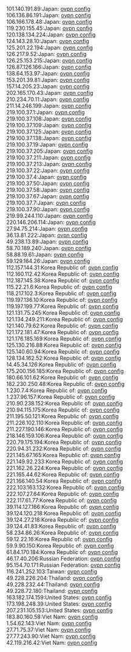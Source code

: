 101.140.191.89:Japan: [ovpn config](vpn/101_140_191_89.ovpn)  
106.136.86.191:Japan: [ovpn config](vpn/106_136_86_191.ovpn)  
106.166.178.48:Japan: [ovpn config](vpn/106_166_178_48.ovpn)  
119.230.155.45:Japan: [ovpn config](vpn/119_230_155_45.ovpn)  
120.138.134.224:Japan: [ovpn config](vpn/120_138_134_224.ovpn)  
124.143.28.10:Japan: [ovpn config](vpn/124_143_28_10.ovpn)  
125.201.22.194:Japan: [ovpn config](vpn/125_201_22_194.ovpn)  
126.217.9.52:Japan: [ovpn config](vpn/126_217_9_52.ovpn)  
126.25.153.215:Japan: [ovpn config](vpn/126_25_153_215.ovpn)  
126.87.126.166:Japan: [ovpn config](vpn/126_87_126_166.ovpn)  
138.64.153.97:Japan: [ovpn config](vpn/138_64_153_97.ovpn)  
153.201.39.81:Japan: [ovpn config](vpn/153_201_39_81.ovpn)  
157.14.205.23:Japan: [ovpn config](vpn/157_14_205_23.ovpn)  
202.165.170.43:Japan: [ovpn config](vpn/202_165_170_43.ovpn)  
210.234.70.11:Japan: [ovpn config](vpn/210_234_70_11.ovpn)  
211.14.246.199:Japan: [ovpn config](vpn/211_14_246_199.ovpn)  
219.100.37.1:Japan: [ovpn config](vpn/219_100_37_1.ovpn)  
219.100.37.108:Japan: [ovpn config](vpn/219_100_37_108.ovpn)  
219.100.37.109:Japan: [ovpn config](vpn/219_100_37_109.ovpn)  
219.100.37.125:Japan: [ovpn config](vpn/219_100_37_125.ovpn)  
219.100.37.138:Japan: [ovpn config](vpn/219_100_37_138.ovpn)  
219.100.37.19:Japan: [ovpn config](vpn/219_100_37_19.ovpn)  
219.100.37.205:Japan: [ovpn config](vpn/219_100_37_205.ovpn)  
219.100.37.211:Japan: [ovpn config](vpn/219_100_37_211.ovpn)  
219.100.37.213:Japan: [ovpn config](vpn/219_100_37_213.ovpn)  
219.100.37.22:Japan: [ovpn config](vpn/219_100_37_22.ovpn)  
219.100.37.4:Japan: [ovpn config](vpn/219_100_37_4.ovpn)  
219.100.37.50:Japan: [ovpn config](vpn/219_100_37_50.ovpn)  
219.100.37.58:Japan: [ovpn config](vpn/219_100_37_58.ovpn)  
219.100.37.67:Japan: [ovpn config](vpn/219_100_37_67.ovpn)  
219.100.37.7:Japan: [ovpn config](vpn/219_100_37_7.ovpn)  
219.100.37.90:Japan: [ovpn config](vpn/219_100_37_90.ovpn)  
219.99.244.110:Japan: [ovpn config](vpn/219_99_244_110.ovpn)  
220.146.206.114:Japan: [ovpn config](vpn/220_146_206_114.ovpn)  
27.94.75.214:Japan: [ovpn config](vpn/27_94_75_214.ovpn)  
36.13.81.222:Japan: [ovpn config](vpn/36_13_81_222.ovpn)  
49.238.13.89:Japan: [ovpn config](vpn/49_238_13_89.ovpn)  
58.70.189.240:Japan: [ovpn config](vpn/58_70_189_240.ovpn)  
58.88.19.61:Japan: [ovpn config](vpn/58_88_19_61.ovpn)  
59.129.164.26:Japan: [ovpn config](vpn/59_129_164_26.ovpn)  
112.157.144.31:Korea Republic of: [ovpn config](vpn/112_157_144_31.ovpn)  
112.160.112.42:Korea Republic of: [ovpn config](vpn/112_160_112_42.ovpn)  
112.187.145.38:Korea Republic of: [ovpn config](vpn/112_187_145_38.ovpn)  
115.22.21.6:Korea Republic of: [ovpn config](vpn/115_22_21_6.ovpn)  
118.217.102.3:Korea Republic of: [ovpn config](vpn/118_217_102_3.ovpn)  
119.197.136.10:Korea Republic of: [ovpn config](vpn/119_197_136_10.ovpn)  
119.197.199.77:Korea Republic of: [ovpn config](vpn/119_197_199_77.ovpn)  
121.131.75.245:Korea Republic of: [ovpn config](vpn/121_131_75_245.ovpn)  
121.134.249.211:Korea Republic of: [ovpn config](vpn/121_134_249_211.ovpn)  
121.140.79.62:Korea Republic of: [ovpn config](vpn/121_140_79_62.ovpn)  
121.172.181.47:Korea Republic of: [ovpn config](vpn/121_172_181_47.ovpn)  
121.176.185.169:Korea Republic of: [ovpn config](vpn/121_176_185_169.ovpn)  
125.130.216.88:Korea Republic of: [ovpn config](vpn/125_130_216_88.ovpn)  
125.140.60.94:Korea Republic of: [ovpn config](vpn/125_140_60_94.ovpn)  
128.134.162.52:Korea Republic of: [ovpn config](vpn/128_134_162_52.ovpn)  
14.45.34.126:Korea Republic of: [ovpn config](vpn/14_45_34_126.ovpn)  
175.200.156.185:Korea Republic of: [ovpn config](vpn/175_200_156_185.ovpn)  
180.66.101.62:Korea Republic of: [ovpn config](vpn/180_66_101_62.ovpn)  
182.230.250.48:Korea Republic of: [ovpn config](vpn/182_230_250_48.ovpn)  
1.230.7.4:Korea Republic of: [ovpn config](vpn/1_230_7_4.ovpn)  
1.237.96.157:Korea Republic of: [ovpn config](vpn/1_237_96_157.ovpn)  
210.90.238.152:Korea Republic of: [ovpn config](vpn/210_90_238_152.ovpn)  
210.94.115.175:Korea Republic of: [ovpn config](vpn/210_94_115_175.ovpn)  
211.195.50.121:Korea Republic of: [ovpn config](vpn/211_195_50_121.ovpn)  
211.226.102.110:Korea Republic of: [ovpn config](vpn/211_226_102_110.ovpn)  
211.227.190.146:Korea Republic of: [ovpn config](vpn/211_227_190_146.ovpn)  
218.146.159.106:Korea Republic of: [ovpn config](vpn/218_146_159_106.ovpn)  
220.79.175.194:Korea Republic of: [ovpn config](vpn/220_79_175_194.ovpn)  
220.94.31.232:Korea Republic of: [ovpn config](vpn/220_94_31_232.ovpn)  
221.145.67.165:Korea Republic of: [ovpn config](vpn/221_145_67_165.ovpn)  
221.149.92.233:Korea Republic of: [ovpn config](vpn/221_149_92_233.ovpn)  
221.162.26.224:Korea Republic of: [ovpn config](vpn/221_162_26_224.ovpn)  
221.165.44.62:Korea Republic of: [ovpn config](vpn/221_165_44_62.ovpn)  
221.166.140.54:Korea Republic of: [ovpn config](vpn/221_166_140_54.ovpn)  
222.103.163.132:Korea Republic of: [ovpn config](vpn/222_103_163_132.ovpn)  
222.107.27.64:Korea Republic of: [ovpn config](vpn/222_107_27_64.ovpn)  
222.117.61.77:Korea Republic of: [ovpn config](vpn/222_117_61_77.ovpn)  
39.114.127.166:Korea Republic of: [ovpn config](vpn/39_114_127_166.ovpn)  
39.124.120.218:Korea Republic of: [ovpn config](vpn/39_124_120_218.ovpn)  
39.124.27.218:Korea Republic of: [ovpn config](vpn/39_124_27_218.ovpn)  
39.124.41.83:Korea Republic of: [ovpn config](vpn/39_124_41_83.ovpn)  
58.234.86.26:Korea Republic of: [ovpn config](vpn/58_234_86_26.ovpn)  
59.12.22.16:Korea Republic of: [ovpn config](vpn/59_12_22_16.ovpn)  
59.9.90.150:Korea Republic of: [ovpn config](vpn/59_9_90_150.ovpn)  
61.84.170.184:Korea Republic of: [ovpn config](vpn/61_84_170_184.ovpn)  
46.17.40.206:Russian Federation: [ovpn config](vpn/46_17_40_206.ovpn)  
95.154.70.171:Russian Federation: [ovpn config](vpn/95_154_70_171.ovpn)  
116.241.252.103:Taiwan: [ovpn config](vpn/116_241_252_103.ovpn)  
49.228.226.204:Thailand: [ovpn config](vpn/49_228_226_204.ovpn)  
49.228.232.44:Thailand: [ovpn config](vpn/49_228_232_44.ovpn)  
49.228.72.180:Thailand: [ovpn config](vpn/49_228_72_180.ovpn)  
163.182.174.159:United States: [ovpn config](vpn/163_182_174_159.ovpn)  
173.198.248.39:United States: [ovpn config](vpn/173_198_248_39.ovpn)  
207.231.105.153:United States: [ovpn config](vpn/207_231_105_153.ovpn)  
183.80.160.58:Viet Nam: [ovpn config](vpn/183_80_160_58.ovpn)  
1.54.62.143:Viet Nam: [ovpn config](vpn/1_54_62_143.ovpn)  
27.71.75.37:Viet Nam: [ovpn config](vpn/27_71_75_37.ovpn)  
27.77.243.90:Viet Nam: [ovpn config](vpn/27_77_243_90.ovpn)  
42.119.216.42:Viet Nam: [ovpn config](vpn/42_119_216_42.ovpn)  

